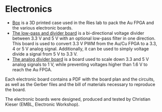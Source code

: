 # Electronics



- [Box](Box) is a 3D printed case used in the Ries lab to pack the Au FPGA and the various electronic boards.
- [The low-pass and divider board](LowPass_divider) is a bi-directional voltage divider between 3.3 V and 5 V with an optional low-pass filter in one direction. This board is used to convert 3.3 V PWM from the Au/Cu FPGA to a 3.3,  4 or 5 V analog signal. Additionally, it can be used to simply voltage divide a signal from 5 V to 3.3 V.
- [The analog divider board]() is a board used to scale down 3.3 and 5 V analog signals to 1 V, while preventing voltages higher than 1.6 V to reach the Au FPGA.



Each electronic board contains a PDF with the board plan and the circuits, as well as the Gerber files and the bill of materials necessary to reproduce the board.

The electronic boards were designed, produced and tested by Christian Kieser (EMBL, Electronic Workshop).

